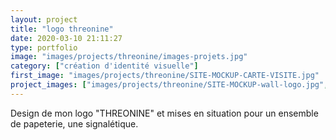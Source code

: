 ```yaml
---
layout: project
title: "logo threonine"
date: 2020-03-10 21:11:27
type: portfolio
image: "images/projects/threonine/images-projets.jpg"
category: ["création d'identité visuelle"]
first_image: "images/projects/threonine/SITE-MOCKUP-CARTE-VISITE.jpg"
project_images: ["images/projects/threonine/SITE-MOCKUP-wall-logo.jpg", "images/projects/threonine/SITE-Stationery.jpg", "images/projects/threonine/SITE-corporate-identity-mockup.jpg"]
---
```


Design de mon logo "THREONINE" et mises en situation pour un ensemble de papeterie, une signalétique.  
